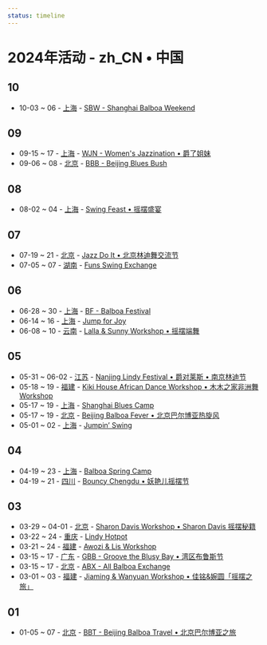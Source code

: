 ```yaml
---
status: timeline
---
```


# 2024年活动 - zh_CN • 中国

## 10

- 10-03 ~ 06 - [上海](Shanghai.md) - [SBW - Shanghai Balboa Weekend](shanghai-balboa-weekend.md)

## 09

- 09-15 ~ 17 - [上海](Shanghai.md) - [WJN - Women's Jazzination • 爵了姐妹](womens-jazzination.md)
- 09-06 ~ 08 - [北京](Beijing.md) - [BBB - Beijing Blues Bush](beijing-blues-bush.md)

## 08

- 08-02 ~ 04 - [上海](Shanghai.md) - [Swing Feast • 摇摆盛宴](swing-feast.md)

## 07

- 07-19 ~ 21 - [北京](Beijing.md) - [Jazz Do It • 北京林迪舞交流节](jazz-do-it.md)
- 07-05 ~ 07 - [湖南](Hunan.md) - [Funs Swing Exchange](funs-swing-exchange.md)

## 06

- 06-28 ~ 30 - [上海](Shanghai.md) - [BF - Balboa Festival](balboa-festival.md)
- 06-14 ~ 16 - [上海](Shanghai.md) - [Jump for Joy](jump-for-joy.md)
- 06-08 ~ 10 - [云南](Yunnan.md) - [Lalla & Sunny Workshop • 摇摆端舞](dali-lalla-n-sunny-workshop.md)

## 05

- 05-31 ~ 06-02 - [江苏](Jiangsu.md) - [Nanjing Lindy Festival • 爵对莱斯 • 南京林迪节](nanjing-lindy-festival.md)
- 05-18 ~ 19 - [福建](Fujian.md) - [Kiki House African Dance Workshop • 木木之家非洲舞 Workshop](xiamen-kiki-house-african-dance-workshop.md)
- 05-17 ~ 19 - [上海](Shanghai.md) - [Shanghai Blues Camp](shanghai-blues-camp.md)
- 05-17 ~ 19 - [北京](Beijing.md) - [Beijing Balboa Fever • 北京巴尔博亚热旋风](beijing-balboa-fever.md)
- 05-01 ~ 02 - [上海](Shanghai.md) - [Jumpin’ Swing](jumping-swing.md)

## 04

- 04-19 ~ 23 - [上海](Shanghai.md) - [Balboa Spring Camp](balboa-spring-camp.md)
- 04-19 ~ 21 - [四川](Sichuan.md) - [Bouncy Chengdu • 妖艳儿摇摆节](bouncy-chengdu.md)

## 03

- 03-29 ~ 04-01 - [北京](Beijing.md) - [Sharon Davis Workshop • Sharon Davis 摇摆秘籍](beijing-sharon-davis-workshop.md)
- 03-22 ~ 24 - [重庆](Chongqing.md) - [Lindy Hotpot](lindy-hotpot.md)
- 03-21 ~ 24 - [福建](Fujian.md) - [Awozi & Lis Workshop](xiamen-awozi-n-lis-workshop.md)
- 03-15 ~ 17 - [广东](Guangdong.md) - [GBB - Groove the Blusy Bay • 湾区布鲁斯节](groove-the-blusy-bay.md)
- 03-15 ~ 17 - [北京](Beijing.md) - [ABX - All Balboa Exchange](all-balboa-exchange.md)
- 03-01 ~ 03 - [福建](Fujian.md) - [Jiaming & Wanyuan Workshop • 佳铭&婉圆「摇摆之旅」](xiamen-jiaming-n-wanyuan-workshop.md)

## 01

- 01-05 ~ 07 - [北京](Beijing.md) - [BBT - Beijing Balboa Travel • 北京巴尔博亚之旅](beijing-balboa-travel.md)

